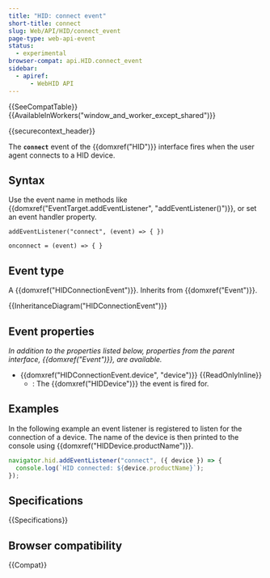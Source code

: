 ```yaml
---
title: "HID: connect event"
short-title: connect
slug: Web/API/HID/connect_event
page-type: web-api-event
status:
  - experimental
browser-compat: api.HID.connect_event
sidebar:
  - apiref:
      - WebHID API
---
```


{{SeeCompatTable}}{{AvailableInWorkers("window_and_worker_except_shared")}}

{{securecontext_header}}

The **`connect`** event of the {{domxref("HID")}} interface fires when the user agent connects to a HID device.

## Syntax

Use the event name in methods like {{domxref("EventTarget.addEventListener", "addEventListener()")}}, or set an event handler property.

```js-nolint
addEventListener("connect", (event) => { })

onconnect = (event) => { }
```

## Event type

A {{domxref("HIDConnectionEvent")}}. Inherits from {{domxref("Event")}}.

{{InheritanceDiagram("HIDConnectionEvent")}}

## Event properties

_In addition to the properties listed below, properties from the parent interface, {{domxref("Event")}}, are available._

- {{domxref("HIDConnectionEvent.device", "device")}} {{ReadOnlyInline}}
  - : The {{domxref("HIDDevice")}} the event is fired for.

## Examples

In the following example an event listener is registered to listen for the connection of a device. The name of the device is then printed to the console using {{domxref("HIDDevice.productName")}}.

```js
navigator.hid.addEventListener("connect", ({ device }) => {
  console.log(`HID connected: ${device.productName}`);
});
```

## Specifications

{{Specifications}}

## Browser compatibility

{{Compat}}
